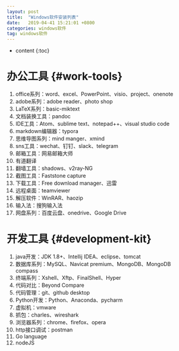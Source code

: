 ```yaml
---
layout: post
title:  "Windows软件安装列表"
date:   2019-04-41 15:21:01 +0800
categories: windows软件
tag: windows软件
---
```



* content
{:toc}


办公工具			{#work-tools}
====================================
1. office系列：word、excel、PowerPoint、visio、project、onenote
2. adobe系列：adobe reader、photo shop
3. LaTeX系列：basic-miktext
4. 文档装换工具：pandoc
5. IDE工具：Atom、sublime text、notepad++、visual studio code
6. markdown编辑器：typora
7. 思维导图系列：mind manger、xmind
8. sns工具：wechat、钉钉、slack、telegram
9. 邮箱工具：网易邮箱大师
10. 有道翻译
11. 翻墙工具：shadows、v2ray-NG
12. 截图工具：Faststone capture
13. 下载工具：Free download manager、迅雷
14. 远程桌面：teamviewer
15. 解压软件：WinRAR、haozip
16. 输入法：搜狗输入法
17. 网盘系列：百度云盘、onedrive、Google Drive


开发工具			{#development-kit}
====================================
1. java开发：JDK 1.8+、Intellij IDEA、eclipse、tomcat
2. 数据库系列：MySQL、Navicat premium、MongoDB、MongoDB compass
3. 终端系列：Xshell、Xftp、FinalShell、Hyper
4. 代码对比：Beyond Compare
5. 代码管理：git、github desktop
6. Python开发：Python、Anaconda、pycharm
7. 虚拟机：vmware
8. 抓包：charles、wireshark
9. 浏览器系列：chrome、firefox、opera
10. http接口调试：postman
11. Go language
12. nodeJS


[jekyll]:      http://jekyllrb.com
[jekyll-gh]:   https://github.com/jekyll/jekyll
[jekyll-help]: https://github.com/jekyll/jekyll-help
